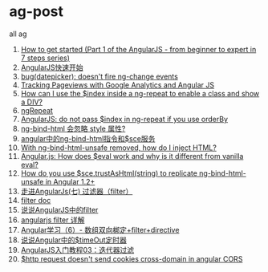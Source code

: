 ag-post
=======

all ag

1. [How to get started (Part 1 of the AngularJS - from beginner to expert in 7 steps series)](http://www.ng-newsletter.com/posts/beginner2expert-how_to_start.html)
2. [AngularJS快速开始](http://www.angularjs.cn/A002)
3. [bug(datepicker): doesn't fire ng-change events](https://github.com/angular-ui/bootstrap/issues/612)
4. [Tracking Pageviews with Google Analytics and Angular JS](http://blog.nraboy.com/2014/11/tracking-pageviews-google-analytics-angular-js/)
5. [How can I use the $index inside a ng-repeat to enable a class and show a DIV?](http://stackoverflow.com/questions/17925355/how-can-i-use-the-index-inside-a-ng-repeat-to-enable-a-class-and-show-a-div)
6. [ngRepeat](https://docs.angularjs.org/api/ng/directive/ngRepeat)
7. [AngularJS: do not pass $index in ng-repeat if you use orderBy](http://sky2high.net/en/2013/04/angularjs-do-not-pass-index-in-ng-repeat-if-you-use-orderby/)
8. [ng-bind-html 会忽略 style 属性?](http://angularjs.cn/A0pS)
9. [angular中的ng-bind-html指令和$sce服务](http://segmentfault.com/blog/wangxiansheng/1190000000639561)
10. [With ng-bind-html-unsafe removed, how do I inject HTML?](http://stackoverflow.com/questions/19415394/with-ng-bind-html-unsafe-removed-how-do-i-inject-html)
11. [Angular.js: How does $eval work and why is it different from vanilla eval?](http://stackoverflow.com/questions/15671471/angular-js-how-does-eval-work-and-why-is-it-different-from-vanilla-eval)
12. [How do you use $sce.trustAsHtml(string) to replicate ng-bind-html-unsafe in Angular 1.2+](http://stackoverflow.com/questions/18340872/how-do-you-use-sce-trustashtmlstring-to-replicate-ng-bind-html-unsafe-in-angu/19204391#19204391)
13. [走进AngularJs(七) 过滤器（filter）](http://www.cnblogs.com/lvdabao/p/3475426.html)
14. [filter doc](https://docs.angularjs.org/api/ng/filter/filter)
15. [说说AngularJS中的filter](http://www.html-js.com/article/AngularJS-tips-about-AngularJS-filter)
16. [angularjs filter 详解](http://blog.51yip.com/jsjquery/1592.html)
17. [Angular学习（6）- 数组双向梆定+filter+directive](http://www.cnblogs.com/HD/p/3630730.html)
18. [说说Angular中的$timeOut定时器](http://www.html-js.com/article/1829)
19. [AngularJS入门教程03：迭代器过滤](http://www.ituring.com.cn/article/15763)
20. [$http request doesn't send cookies cross-domain in angular CORS](http://stackoverflow.com/questions/16882245/http-request-doesnt-send-cookies-cross-domain-in-angular-cors)
